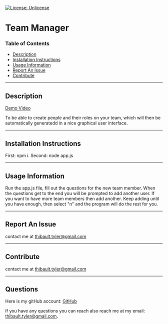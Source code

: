 [![License: Unlicense](https://img.shields.io/badge/license-Unlicense-blue.svg)](http://unlicense.org/)

# Team Manager

### Table of Contents

-   [Description](#Description)
-   [Installation Instructions](#Installation-Instructions)
-   [Usage Information](#Usage-Information)
-   [Report An Issue](#Report-An-Issue)
-   [Contribute](#Contribute)

---

## Description

[Demo Video](https://drive.google.com/file/d/1dKxkqUP0kZxEZgwBiH2slVw8nHYucW-g/view?usp=sharing)

To be able to create people and their roles on your team, which will then be automatically generatedd in a nice graphical user interface.

---

## Installation Instructions

First: npm i.
Second: node app.js

---

## Usage Information

Run the app.js file, fill out the questions for the new team member. When the questions get to the end you will be prompted to add another user. If you want to have more team members then add another. Keep adding until you have enough, then select "n" and the program will do the rest for you.

---

## Report An Issue

contact me at thibault.tyler@gmail.com

---

## Contribute

contact me at thibault.tyler@gmail.com

---

## Questions

Here is my gitHub account: [GitHub](http://www.github.com/tbone8098)

If you have any questions you can reach also reach me at my email: thibault.tyler@gmail.com.
